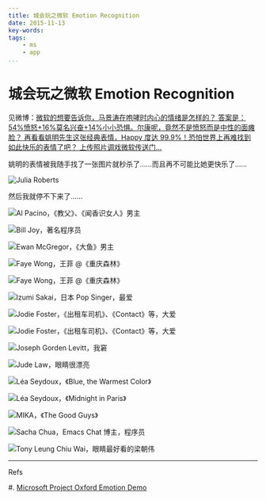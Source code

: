 ```yaml
---
title: 城会玩之微软 Emotion Recognition
date: 2015-11-13
key-words:
tags:
    - ms
    - app
...
```


城会玩之微软 Emotion Recognition
================================

见微博：[微软的想要告诉你，马景涛在咆哮时内心的情绪是怎样的？
    答案是：54%愤怒+16%莫名兴奋+14%小小恐惧。尔康呢，竟然不是愤怒而是中性的面瘫脸？
    再看看姚明先生这张经典表情，Happy 度达 99.9%！恐怕世界上再难找到如此快乐的表情了吧？
    上传照片调戏微软传送门...](http://weibo.com/1286528122/D3FU7peRt?ref=home&rid=3_0_1_2666934344484769788&type=comment)

姚明的表情被我随手找了一张图片就秒杀了……而且再不可能比她更快乐了……

![Julia Roberts](http://gnat.qiniudn.com/pics/Julia_Roberts.png)

然后我就停不下来了……

![Al Pacino，《教父》、《闻香识女人》男主](http://gnat.qiniudn.com/pics/Al_Pacino.png)

![Bill Joy，著名程序员](http://gnat.qiniudn.com/pics/Bill_Joy.png)

![Ewan McGregor，《大鱼》男主](http://gnat.qiniudn.com/pics/Ewan_McGregor.png)

![Faye Wong，王菲 @《重庆森林》](http://gnat.qiniudn.com/pics/Faye_Wang.png)

![Faye Wong，王菲 @《重庆森林》](http://gnat.qiniudn.com/pics/Faye_Wang2.png)

![Izumi Sakai，日本 Pop Singer，最爱](http://gnat.qiniudn.com/pics/Izumi_Sakai.png)

![Jodie Foster，《出租车司机》、《Contact》等，大爱](http://gnat.qiniudn.com/pics/Jodie_Foster.png)

![Jodie Foster，《出租车司机》、《Contact》等，大爱](http://gnat.qiniudn.com/pics/Jodie_Foster2.png)

![Joseph Gorden Levitt，我窘](http://gnat.qiniudn.com/pics/Joseph_Gorden_Levitt.png)

![Jude Law，眼睛很漂亮](http://gnat.qiniudn.com/pics/Jude_Law.png)

![Léa Seydoux，《Blue, the Warmest Color》](http://gnat.qiniudn.com/pics/Léa_Seydoux.png)

![Léa Seydoux，《Midnight in Paris》](http://gnat.qiniudn.com/pics/Léa_Seydoux3.png)

![MIKA，《The Good Guys》](http://gnat.qiniudn.com/pics/MIKA.png)

![Sacha Chua，Emacs Chat 博主，程序员](http://gnat.qiniudn.com/pics/Sacha_Chua.png)

![Tony Leung Chiu Wai，眼睛最好看的梁朝伟](http://gnat.qiniudn.com/pics/Tony_Leung_Chiu_Wai.png)

---

Refs

#. [Microsoft Project Oxford Emotion Demo](https://www.projectoxford.ai/demo/emotion#detection)
